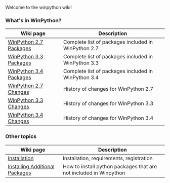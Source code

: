 Welcome to the winpython wiki!
### What's in WinPython?

Wiki page | Description
----------|------------
[WinPython 2.7 Packages](../PackageIndex_27) | Complete list of packages included in WinPython 2.7
[WinPython 3.3 Packages](../PackageIndex_33) | Complete list of packages included in WinPython 3.3
[WinPython 3.4 Packages](../PackageIndex_34) | Complete list of packages included in WinPython 3.4
[WinPython 2.7 Changes](../ChangeLog_27) | History of changes for WinPython 2.7
[WinPython 3.3 Changes](../ChangeLog_33) | History of changes for WinPython 3.3
[WinPython 3.4 Changes](../ChangeLog_34) | History of changes for WinPython 3.4

### Other topics

Wiki page | Description
----------|------------
[Installation](../Installation) | Installation, requirements, registration
[Installing Additional Packages](../Installing-Additional-Packages) | How to install python packages that are not included in Winpython
